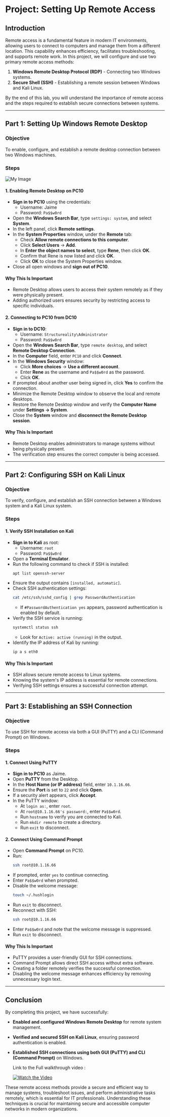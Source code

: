 # **Project: Setting Up Remote Access**

## **Introduction**
Remote access is a fundamental feature in modern IT environments, allowing users to connect to computers and manage them from a different location. This capability enhances efficiency, facilitates troubleshooting, and supports remote work. In this project, we will configure and use two primary remote access methods:
1. **Windows Remote Desktop Protocol (RDP)** - Connecting two Windows systems.
2. **Secure Shell (SSH)** - Establishing a remote session between Windows and Kali Linux.

By the end of this lab, you will understand the importance of remote access and the steps required to establish secure connections between systems.

---

## **Part 1: Setting Up Windows Remote Desktop**

### **Objective**
To enable, configure, and establish a remote desktop connection between two Windows machines.

### **Steps**
![My Image](https://mywebsite.com/image.png)


#### **1. Enabling Remote Desktop on PC10**
- **Sign in to PC10** using the credentials:
  - Username: Jaime
  - Password: `Pa$$w0rd`
- Open the **Windows Search Bar**, type `settings: system`, and select **System**.
- In the left panel, click **Remote settings**.
- In the **System Properties** window, under the **Remote** tab:
  - Check **Allow remote connections to this computer**.
  - Click **Select Users** → **Add**.
  - In **Enter the object names to select**, type **Rene**, then click **OK**.
  - Confirm that Rene is now listed and click **OK**.
  - Click **OK** to close the System Properties window.
- Close all open windows and **sign out of PC10**.

#### **Why This Is Important**
- Remote Desktop allows users to access their system remotely as if they were physically present.
- Adding authorized users ensures security by restricting access to specific individuals.

#### **2. Connecting to PC10 from DC10**
- **Sign in to DC10**:
  - Username: `Structureality\Administrator`
  - Password: `Pa$$w0rd`
- Open the **Windows Search Bar**, type `remote desktop`, and select **Remote Desktop Connection**.
- In the **Computer** field, enter `PC10` and click **Connect**.
- In the **Windows Security** window:
  - Click **More choices** → **Use a different account**.
  - Enter **Rene** as the username and `Pa$$w0rd` as the password.
  - Click **OK**.
- If prompted about another user being signed in, click **Yes** to confirm the connection.
- Minimize the Remote Desktop window to observe the local and remote desktops.
- Restore the Remote Desktop window and verify the **Computer Name** under **Settings → System**.
- Close the **System** window and **disconnect the Remote Desktop session**.

#### **Why This Is Important**
- Remote Desktop enables administrators to manage systems without being physically present.
- The verification step ensures the correct computer is being accessed.

---

## **Part 2: Configuring SSH on Kali Linux**

### **Objective**
To verify, configure, and establish an SSH connection between a Windows system and a Kali Linux system.

### **Steps**

#### **1. Verify SSH Installation on Kali**
- **Sign in to Kali** as root:
  - Username: `root`
  - Password: `Pa$$w0rd`
- Open a **Terminal Emulator**.
- Run the following command to check if SSH is installed:
  ```bash
  apt list openssh-server
  ```
- Ensure the output contains `[installed, automatic]`.
- Check SSH authentication settings:
  ```bash
  cat /etc/ssh/sshd_config | grep PasswordAuthentication
  ```
  - If `#PasswordAuthentication yes` appears, password authentication is enabled by default.
- Verify the SSH service is running:
  ```bash
  systemctl status ssh
  ```
  - Look for `Active: active (running)` in the output.
- Identify the IP address of Kali by running:
  ```bash
  ip a s eth0
  ```

#### **Why This Is Important**
- SSH allows secure remote access to Linux systems.
- Knowing the system's IP address is essential for remote connections.
- Verifying SSH settings ensures a successful connection attempt.

---

## **Part 3: Establishing an SSH Connection**

### **Objective**
To use SSH for remote access via both a GUI (PuTTY) and a CLI (Command Prompt) on Windows.

### **Steps**

#### **1. Connect Using PuTTY**
- **Sign in to PC10** as Jaime.
- Open **PuTTY** from the Desktop.
- In the **Host Name (or IP address)** field, enter `10.1.16.66`.
- Ensure the **Port** is set to `22` and click **Open**.
- If a security alert appears, click **Accept**.
- In the PuTTY window:
  - At `login as:`, enter `root`.
  - At `root@10.1.16.66's password:`, enter `Pa$$w0rd`.
  - Run `hostname` to verify you are connected to Kali.
  - Run `mkdir remote` to create a directory.
  - Run `exit` to disconnect.

#### **2. Connect Using Command Prompt**
- Open **Command Prompt** on PC10.
- Run:
  ```bash
  ssh root@10.1.16.66
  ```
- If prompted, enter `yes` to continue connecting.
- Enter `Pa$$w0rd` when prompted.
- Disable the welcome message:
  ```bash
  touch ~/.hushlogin
  ```
- Run `exit` to disconnect.
- Reconnect with SSH:
  ```bash
  ssh root@10.1.16.66
  ```
- Enter `Pa$$w0rd` and note that the welcome message is suppressed.
- Run `exit` to disconnect.

#### **Why This Is Important**
- PuTTY provides a user-friendly GUI for SSH connections.
- Command Prompt allows direct SSH access without extra software.
- Creating a folder remotely verifies the successful connection.
- Disabling the welcome message enhances efficiency by removing unnecessary login text.

---

## **Conclusion**
By completing this project, we have successfully:
- **Enabled and configured Windows Remote Desktop** for remote system management.
- **Verified and secured SSH on Kali Linux**, ensuring password authentication is enabled.
- **Established SSH connections using both GUI (PuTTY) and CLI (Command Prompt)** on Windows.

  Link to the Full walkthrough video :

  [![Watch the Video](https://img.youtube.com/vi/xEJt8DjmCxQ/0.jpg)](https://youtu.be/xEJt8DjmCxQ?si=tXO7ZtlFbagHFWMc)


These remote access methods provide a secure and efficient way to manage systems, troubleshoot issues, and perform administrative tasks remotely, which is essential for IT professionals. Understanding these techniques is crucial for maintaining secure and accessible computer networks in modern organizations.

